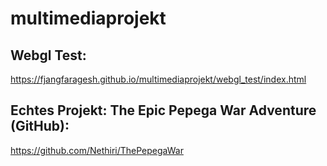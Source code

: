 # multimediaprojekt

## Webgl Test:
https://fjangfaragesh.github.io/multimediaprojekt/webgl_test/index.html

## Echtes Projekt: The Epic Pepega War Adventure (GitHub):
https://github.com/Nethiri/ThePepegaWar
